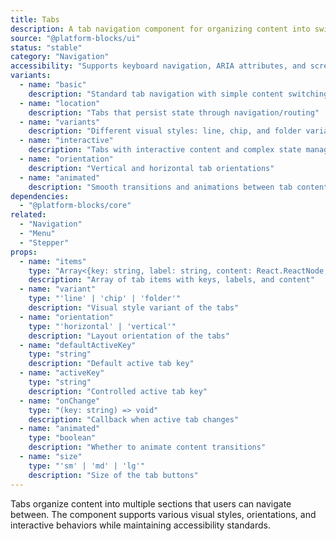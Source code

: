 ```yaml
---
title: Tabs
description: A tab navigation component for organizing content into switchable sections with support for multiple variants and orientations.
source: "@platform-blocks/ui"
status: "stable"
category: "Navigation"
accessibility: "Supports keyboard navigation, ARIA attributes, and screen readers with proper tab management"
variants:
  - name: "basic"
    description: "Standard tab navigation with simple content switching"
  - name: "location"
    description: "Tabs that persist state through navigation/routing"
  - name: "variants"
    description: "Different visual styles: line, chip, and folder variants"
  - name: "interactive"
    description: "Tabs with interactive content and complex state management"
  - name: "orientation"
    description: "Vertical and horizontal tab orientations"
  - name: "animated"
    description: "Smooth transitions and animations between tab content"
dependencies:
  - "@platform-blocks/core"
related:
  - "Navigation"
  - "Menu"
  - "Stepper"
props:
  - name: "items"
    type: "Array<{key: string, label: string, content: React.ReactNode, disabled?: boolean}>"
    description: "Array of tab items with keys, labels, and content"
  - name: "variant"
    type: "'line' | 'chip' | 'folder'"
    description: "Visual style variant of the tabs"
  - name: "orientation"
    type: "'horizontal' | 'vertical'"
    description: "Layout orientation of the tabs"
  - name: "defaultActiveKey"
    type: "string"
    description: "Default active tab key"
  - name: "activeKey"
    type: "string"
    description: "Controlled active tab key"
  - name: "onChange"
    type: "(key: string) => void"
    description: "Callback when active tab changes"
  - name: "animated"
    type: "boolean"
    description: "Whether to animate content transitions"
  - name: "size"
    type: "'sm' | 'md' | 'lg'"
    description: "Size of the tab buttons"
---
```


Tabs organize content into multiple sections that users can navigate between. The component supports various visual styles, orientations, and interactive behaviors while maintaining accessibility standards.
